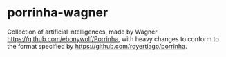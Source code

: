 porrinha-wagner
===============

Collection of artificial intelligences,
made by Wagner <https://github.com/ebonywolf/Porrinha>,
with heavy changes to conform to the format
specified by <https://github.com/royertiago/porrinha>.
